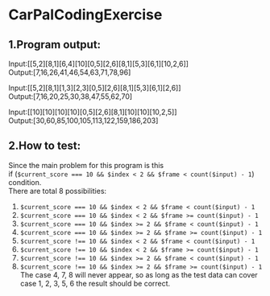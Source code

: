 # CarPalCodingExercise

## 1.Program output:  
Input:[[5,2][8,1][6,4][10][0,5][2,6][8,1][5,3][6,1][10,2,6]]  
Output:[7,16,26,41,46,54,63,71,78,96]  

Input:[[5,2][8,1][1,3][2,3][0,5][2,6][8,1][5,3][6,1][2,6]]  
Output:[7,16,20,25,30,38,47,55,62,70]  

Input:[[10][10][10][10][0,5][2,6][8,1][10][10][10,2,5]]  
Output:[30,60,85,100,105,113,122,159,186,203]  

## 2.How to test:  
Since the main problem for this program is this  
if (`$current_score === 10 && $index < 2 && $frame < count($input) - 1`) condition.  
There are total 8 possibilities:  
1. `$current_score === 10 && $index < 2 && $frame < count($input) - 1`  
2. `$current_score === 10 && $index < 2 && $frame >= count($input) - 1`  
3. `$current_score === 10 && $index >= 2 && $frame < count($input) - 1`  
4. `$current_score === 10 && $index >= 2 && $frame >= count($input) - 1`  
5. `$current_score !== 10 && $index < 2 && $frame < count($input) - 1`  
6. `$current_score !== 10 && $index < 2 && $frame >= count($input) - 1`  
7. `$current_score !== 10 && $index >= 2 && $frame < count($input) - 1`  
8. `$current_score !== 10 && $index >= 2 && $frame >= count($input) - 1`  
The case 4, 7, 8 will never appear, so as long as the test data can cover case 1, 2, 3, 5, 6 the result should be correct.  
